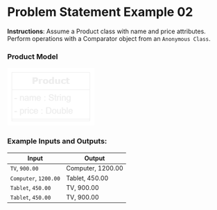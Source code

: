 # Problem Statement Example 02

**Instructions**: Assume a Product class with name and price attributes. Perform operations with a Comparator object from an `Anonymous Class`.

### Product Model

![Product Model](https://github.com/souzafcharles/Complete-Java-Object-Oriented-Programming-and-Projects/blob/master/Section_P16_Functional_Programming_and_Lambda_Expressions/ProblemStatementExample02/product-model.png)

### Example Inputs and Outputs:

| **Input**             | **Output**        |
|-----------------------|-------------------|
| `TV`, `900.00`        | Computer, 1200.00 |
| `Computer`, `1200.00` | Tablet, 450.00    |
| `Tablet`, `450.00`    | TV, 900.00        |
| `Tablet`, `450.00`    | TV, 900.00        |
